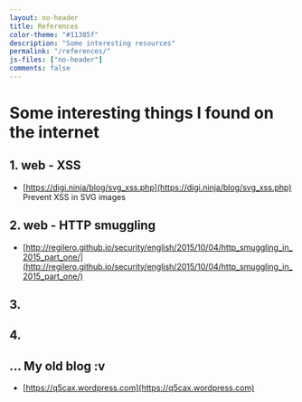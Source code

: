 ```yaml
---
layout: no-header
title: References
color-theme: "#11385f"
description: "Some interesting resources"
permalink: "/references/"
js-files: ["no-header"]
comments: false
---
```

# Some interesting things I found on the internet
## 1. web - XSS
- [https://digi.ninja/blog/svg_xss.php](https://digi.ninja/blog/svg_xss.php) Prevent XSS in SVG images

## 2. web - HTTP smuggling
- [http://regilero.github.io/security/english/2015/10/04/http_smuggling_in_2015_part_one/](http://regilero.github.io/security/english/2015/10/04/http_smuggling_in_2015_part_one/)

## 3.

## 4. 

## ... My old blog :v
- [https://q5cax.wordpress.com](https://q5cax.wordpress.com)

